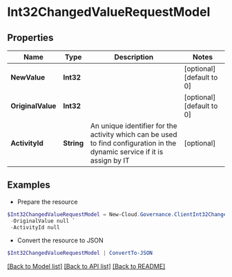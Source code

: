 # Int32ChangedValueRequestModel
## Properties

Name | Type | Description | Notes
------------ | ------------- | ------------- | -------------
**NewValue** | **Int32** |  | [optional] [default to 0]
**OriginalValue** | **Int32** |  | [optional] [default to 0]
**ActivityId** | **String** | An unique identifier for the activity which can be used to find configuration in the dynamic service if it is assign by IT | [optional] 

## Examples

- Prepare the resource
```powershell
$Int32ChangedValueRequestModel = New-Cloud.Governance.ClientInt32ChangedValueRequestModel  -NewValue null `
 -OriginalValue null `
 -ActivityId null
```

- Convert the resource to JSON
```powershell
$Int32ChangedValueRequestModel | ConvertTo-JSON
```

[[Back to Model list]](../README.md#documentation-for-models) [[Back to API list]](../README.md#documentation-for-api-endpoints) [[Back to README]](../README.md)

